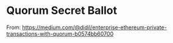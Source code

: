 # Quorum Secret Ballot
From: https://medium.com/@didil/enterprise-ethereum-private-transactions-with-quorum-b0574bb60700
